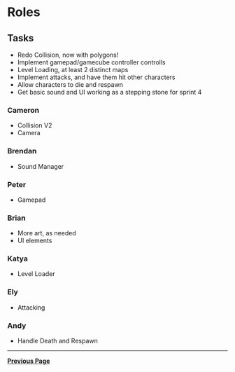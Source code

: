 
# Roles

## Tasks

- Redo Collision, now with polygons!
- Implement gamepad/gamecube controller controlls
- Level Loading, at least 2 distinct maps
- Implement attacks, and have them hit other characters
- Allow characters to die and respawn
- Get basic sound and UI working as a stepping stone for sprint 4

### Cameron

- Collision V2
- Camera

### Brendan

- Sound Manager

### Peter

- Gamepad

### Brian

- More art, as needed
- UI elements
  
### Katya

- Level Loader
  
### Ely

- Attacking
  
### Andy

- Handle Death and Respawn

---

[**Previous Page**](README.md)
